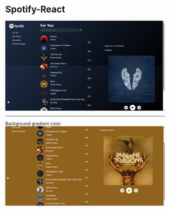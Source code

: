 # Spotify-React

![Alt Text](https://github.com/Shefalidesai/Spotify-React/blob/main/Screenshot%20(14).png)<br>
***
Background gradient color<br>
![Alt Text](https://github.com/Shefalidesai/Spotify-React/blob/main/Screenshot%20(18).png)<br>

